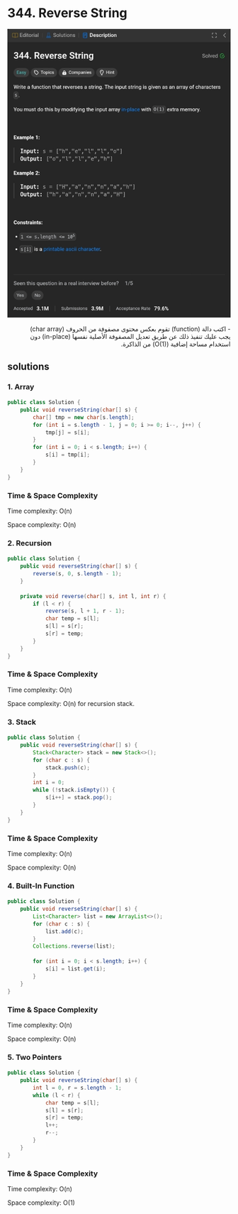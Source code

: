 # 344. Reverse String
![Screenshot_2025-04-08-12-46-07-846_com.android.chrome-edit](_res/Screenshot_2025-04-08-12-46-07-846_com.android.chrome-edit.jpg)

<div dir="rtl">
 - اكتب دالة (function) تقوم بعكس محتوى مصفوفة من الحروف (char array) <br>
يجب عليك تنفيذ ذلك عن طريق تعديل المصفوفة الأصلية نفسها (in-place) دون استخدام مساحة إضافية (O(1)) من الذاكرة.

</div>

## solutions

### 1. Array
``` java
public class Solution {
    public void reverseString(char[] s) {
        char[] tmp = new char[s.length];
        for (int i = s.length - 1, j = 0; i >= 0; i--, j++) {
            tmp[j] = s[i];
        }
        for (int i = 0; i < s.length; i++) {
            s[i] = tmp[i];
        }
    }
}
```
### Time & Space Complexity 
Time complexity:  O(n)

Space complexity:  O(n)
### 2. Recursion

``` java
public class Solution {
    public void reverseString(char[] s) {
        reverse(s, 0, s.length - 1);
    }
    
    private void reverse(char[] s, int l, int r) {
        if (l < r) {
            reverse(s, l + 1, r - 1);
            char temp = s[l];
            s[l] = s[r];
            s[r] = temp;
        }
    }
}
```
### Time & Space Complexity 
Time complexity:  O(n)

Space complexity:  O(n) for recursion stack.
### 3. Stack

``` java
public class Solution {
    public void reverseString(char[] s) {
        Stack<Character> stack = new Stack<>();
        for (char c : s) {
            stack.push(c);
        }
        int i = 0;
        while (!stack.isEmpty()) {
            s[i++] = stack.pop();
        }
    }
}
```
### Time & Space Complexity 
Time complexity:  O(n)

Space complexity:  O(n)
### 4. Built-In Function

``` java
public class Solution {
    public void reverseString(char[] s) {
        List<Character> list = new ArrayList<>();
        for (char c : s) {
            list.add(c);
        }
        Collections.reverse(list);
        
        for (int i = 0; i < s.length; i++) {
            s[i] = list.get(i);
        }
    }
}
```

### Time & Space Complexity 
Time complexity:  O(n)

Space complexity:  O(n)

### 5. Two Pointers
``` java
public class Solution {
    public void reverseString(char[] s) {
        int l = 0, r = s.length - 1;
        while (l < r) {
            char temp = s[l];
            s[l] = s[r];
            s[r] = temp;
            l++;
            r--;
        }
    }
}
```
### Time & Space Complexity
Time complexity:  O(n)

Space complexity:  O(1)